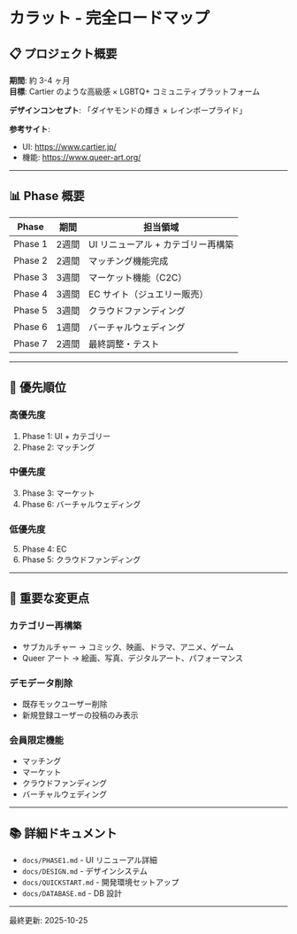 # カラット - 完全ロードマップ

## 📋 プロジェクト概要

**期間**: 約 3-4 ヶ月  
**目標**: Cartier のような高級感 × LGBTQ+ コミュニティプラットフォーム

**デザインコンセプト**: 「ダイヤモンドの輝き × レインボープライド」

**参考サイト**:
- UI: https://www.cartier.jp/
- 機能: https://www.queer-art.org/

---

## 📊 Phase 概要

| Phase | 期間 | 担当領域 |
|-------|------|----------|
| Phase 1 | 2週間 | UI リニューアル + カテゴリー再構築 |
| Phase 2 | 2週間 | マッチング機能完成 |
| Phase 3 | 3週間 | マーケット機能（C2C） |
| Phase 4 | 3週間 | EC サイト（ジュエリー販売） |
| Phase 5 | 3週間 | クラウドファンディング |
| Phase 6 | 1週間 | バーチャルウェディング |
| Phase 7 | 2週間 | 最終調整・テスト |

---

## 🎯 優先順位

### 高優先度
1. Phase 1: UI + カテゴリー
2. Phase 2: マッチング

### 中優先度
3. Phase 3: マーケット
4. Phase 6: バーチャルウェディング

### 低優先度
5. Phase 4: EC
6. Phase 5: クラウドファンディング

---

## 📝 重要な変更点

### カテゴリー再構築
- サブカルチャー → コミック、映画、ドラマ、アニメ、ゲーム
- Queer アート → 絵画、写真、デジタルアート、パフォーマンス

### デモデータ削除
- 既存モックユーザー削除
- 新規登録ユーザーの投稿のみ表示

### 会員限定機能
- マッチング
- マーケット
- クラウドファンディング
- バーチャルウェディング

---

## 📚 詳細ドキュメント

- `docs/PHASE1.md` - UI リニューアル詳細
- `docs/DESIGN.md` - デザインシステム
- `docs/QUICKSTART.md` - 開発環境セットアップ
- `docs/DATABASE.md` - DB 設計

---

最終更新: 2025-10-25

